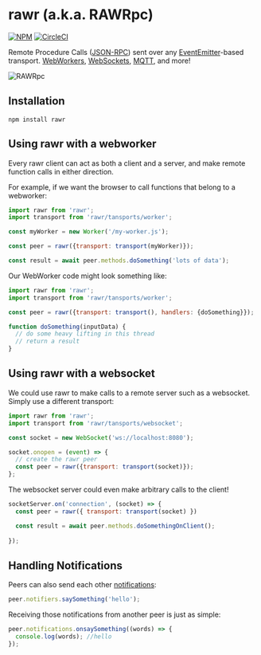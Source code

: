 # rawr (a.k.a. RAWRpc)

[![NPM](https://nodei.co/npm/rawr.png?compact=true)](https://nodei.co/npm/rawr/)  [![CircleCI](https://circleci.com/gh/iceddev/rawr.svg?style=svg)](https://circleci.com/gh/iceddev/rawr)

Remote Procedure Calls ([JSON-RPC](http://json-rpc.org/wiki/specification)) sent over any [EventEmitter](https://nodejs.org/dist/latest-v8.x/docs/api/events.html#events_class_eventemitter)-based transport.  [WebWorkers](/transports/worker), [WebSockets](/transports/websocket), [MQTT](/transports/mqtt), and more!

![RAWRpc](https://rawgithub.com/phated/badart/master/reptar_rawr.jpg)




## Installation

`npm install rawr`


## Using rawr with a webworker

Every rawr client can act as both a client and a server, and make remote function calls in either direction.

For example, if we want the browser to call functions that belong to a webworker:
```javascript
import rawr from 'rawr';
import transport from 'rawr/tansports/worker';

const myWorker = new Worker('/my-worker.js');

const peer = rawr({transport: transport(myWorker)});

const result = await peer.methods.doSomething('lots of data');
```

Our WebWorker code might look something like:
```javascript
import rawr from 'rawr';
import transport from 'rawr/tansports/worker';

const peer = rawr({transport: transport(), handlers: {doSomething}});

function doSomething(inputData) {
  // do some heavy lifting in this thread
  // return a result
}
```

## Using rawr with a websocket

We could use rawr to make calls to a remote server such as a websocket.
Simply use a different transport:
```javascript
import rawr from 'rawr';
import transport from 'rawr/tansports/websocket';

const socket = new WebSocket('ws://localhost:8080');

socket.onopen = (event) => {
  // create the rawr peer
  const peer = rawr({transport: transport(socket)});
};
```

The websocket server could even make arbitrary calls to the client!
```javascript
socketServer.on('connection', (socket) => {
  const peer = rawr({ transport: transport(socket) })

  const result = await peer.methods.doSomethingOnClient();
  
});
```

## Handling Notifications

Peers can also send each other [notifications](https://www.jsonrpc.org/specification#notification):

```javascript
peer.notifiers.saySomething('hello');
```

Receiving those notifications from another peer is just as simple:
```javascript
peer.notifications.onsaySomething((words) => {
  console.log(words); //hello
});
```

